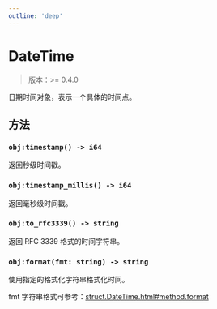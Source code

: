 ```yaml
---
outline: 'deep'
---
```


# DateTime

> 版本：>= 0.4.0

日期时间对象，表示一个具体的时间点。

## 方法

### `obj:timestamp() -> i64`

返回秒级时间戳。

### `obj:timestamp_millis() -> i64`

返回毫秒级时间戳。

### `obj:to_rfc3339() -> string`

返回 RFC 3339 格式的时间字符串。

### `obj:format(fmt: string) -> string`

使用指定的格式化字符串格式化时间。

fmt 字符串格式可参考：[struct.DateTime.html#method.format](https://docs.rs/chrono/latest/chrono/struct.DateTime.html#method.format)
